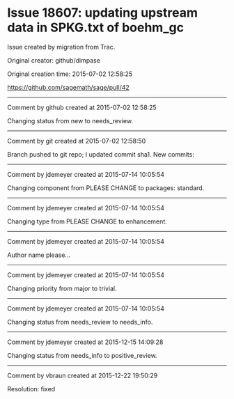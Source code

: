 # Issue 18607: updating  upstream data in SPKG.txt of boehm_gc

Issue created by migration from Trac.

Original creator: github/dimpase

Original creation time: 2015-07-02 12:58:25



https://github.com/sagemath/sage/pull/42


---

Comment by github created at 2015-07-02 12:58:25

Changing status from new to needs_review.


---

Comment by git created at 2015-07-02 12:58:50

Branch pushed to git repo; I updated commit sha1. New commits:


---

Comment by jdemeyer created at 2015-07-14 10:05:54

Changing component from PLEASE CHANGE to packages: standard.


---

Comment by jdemeyer created at 2015-07-14 10:05:54

Changing type from PLEASE CHANGE to enhancement.


---

Comment by jdemeyer created at 2015-07-14 10:05:54

Author name please...


---

Comment by jdemeyer created at 2015-07-14 10:05:54

Changing priority from major to trivial.


---

Comment by jdemeyer created at 2015-07-14 10:05:54

Changing status from needs_review to needs_info.


---

Comment by jdemeyer created at 2015-12-15 14:09:28

Changing status from needs_info to positive_review.


---

Comment by vbraun created at 2015-12-22 19:50:29

Resolution: fixed
